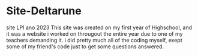 # Site-Deltarune
site LPI ano 2023
This site was created on my first year of Highschool, and it was a website i worked on througout the entire year due to one of my teachers demanding it.
i did pretty much all of the coding myself, exept some of my friend's code just to get some questions answered.
